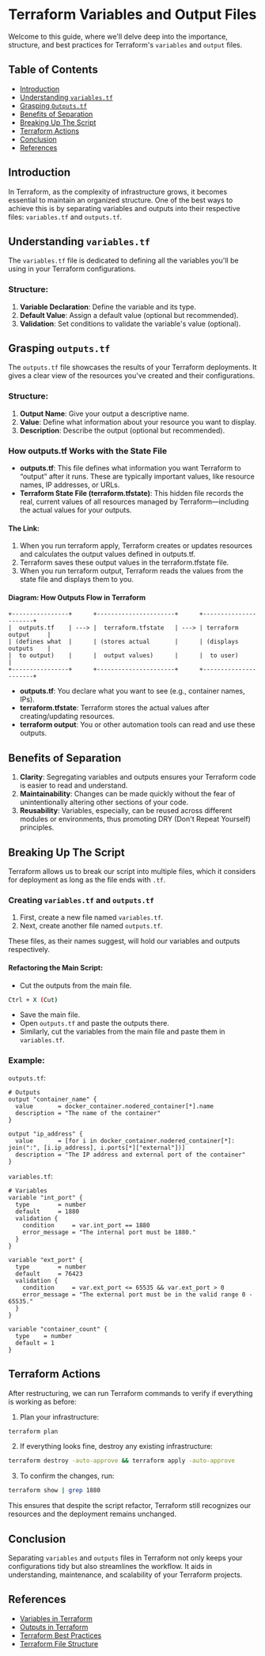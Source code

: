 # Terraform Variables and Output Files

Welcome to this guide, where we'll delve deep into the importance, structure, and best practices for Terraform's `variables` and `output` files.

## Table of Contents

- [Introduction](#introduction)
- [Understanding `variables.tf`](#understanding-variablestf)
- [Grasping `Outputs.tf`](#grasping-outputstf)
- [Benefits of Separation](#benefits-of-separation)
- [Breaking Up The Script](#breaking-up-the-script)
- [Terraform Actions](#terraform-actions)
- [Conclusion](#conclusion)
- [References](#references)

## Introduction

In Terraform, as the complexity of infrastructure grows, it becomes essential to maintain an organized structure. One of the best ways to achieve this is by separating variables and outputs into their respective files: `variables.tf` and `outputs.tf`.

## Understanding `variables.tf`

The `variables.tf` file is dedicated to defining all the variables you'll be using in your Terraform configurations. 

### Structure:

1. **Variable Declaration**: Define the variable and its type.
2. **Default Value**: Assign a default value (optional but recommended).
3. **Validation**: Set conditions to validate the variable's value (optional).

## Grasping `outputs.tf`

The `outputs.tf` file showcases the results of your Terraform deployments. It gives a clear view of the resources you've created and their configurations.

### Structure:

1. **Output Name**: Give your output a descriptive name.
2. **Value**: Define what information about your resource you want to display.
3. **Description**: Describe the output (optional but recommended).

### How outputs.tf Works with the State File

- **outputs.tf**: This file defines what information you want Terraform to “output” after it runs. These are typically important values, like resource names, IP addresses, or URLs.
- **Terraform State File (terraform.tfstate)**: This hidden file records the real, current values of all resources managed by Terraform—including the actual values for your outputs.

#### The Link:

1. When you run terraform apply, Terraform creates or updates resources and calculates the output values defined in outputs.tf.
2. Terraform saves these output values in the terraform.tfstate file.
3. When you run terraform output, Terraform reads the values from the state file and displays them to you.

#### Diagram: How Outputs Flow in Terraform

```plaintext
+----------------+      +----------------------+      +----------------------+
|  outputs.tf    | ---> |  terraform.tfstate   | ---> | terraform output     |
| (defines what  |      | (stores actual       |      | (displays outputs    |
|  to output)    |      |  output values)      |      |  to user)            |
+----------------+      +----------------------+      +----------------------+
```

- **outputs.tf**: You declare what you want to see (e.g., container names, IPs).
- **terraform.tfstate**: Terraform stores the actual values after creating/updating resources.
- **terraform output**: You or other automation tools can read and use these outputs.

## Benefits of Separation

1. **Clarity**: Segregating variables and outputs ensures your Terraform code is easier to read and understand.
2. **Maintainability**: Changes can be made quickly without the fear of unintentionally altering other sections of your code.
3. **Reusability**: Variables, especially, can be reused across different modules or environments, thus promoting DRY (Don't Repeat Yourself) principles.

## Breaking Up The Script

Terraform allows us to break our script into multiple files, which it considers for deployment as long as the file ends with `.tf`.

### Creating `variables.tf` and `outputs.tf`

1. First, create a new file named `variables.tf`.
2. Next, create another file named `outputs.tf`.
   
These files, as their names suggest, will hold our variables and outputs respectively.

#### Refactoring the Main Script:

- Cut the outputs from the main file.

```bash
Ctrl + X (Cut)
```

- Save the main file.
- Open `outputs.tf` and paste the outputs there.
- Similarly, cut the variables from the main file and paste them in `variables.tf`.

### Example:

`outputs.tf`:

```hcl
# Outputs
output "container_name" {
  value       = docker_container.nodered_container[*].name
  description = "The name of the container"
}

output "ip_address" {
  value       = [for i in docker_container.nodered_container[*]: join(":", [i.ip_address], i.ports[*]["external"])]
  description = "The IP address and external port of the container"
}
```

`variables.tf`:

```hcl
# Variables
variable "int_port" {
  type        = number
  default     = 1880
  validation {
    condition     = var.int_port == 1880
    error_message = "The internal port must be 1880."
  }
}

variable "ext_port" {
  type        = number
  default     = 76423
  validation {
    condition     = var.ext_port <= 65535 && var.ext_port > 0
    error_message = "The external port must be in the valid range 0 - 65535."
  }
}

variable "container_count" {
  type    = number
  default = 1
}
```

## Terraform Actions

After restructuring, we can run Terraform commands to verify if everything is working as before:

1. Plan your infrastructure:

```bash
terraform plan
```

2. If everything looks fine, destroy any existing infrastructure:

```bash
terraform destroy -auto-approve && terraform apply -auto-approve
```

3. To confirm the changes, run:

```bash
terraform show | grep 1880
```

This ensures that despite the script refactor, Terraform still recognizes our resources and the deployment remains unchanged.

## Conclusion

Separating `variables` and `outputs` files in Terraform not only keeps your configurations tidy but also streamlines the workflow. It aids in understanding, maintenance, and scalability of your Terraform projects.

## References

- [Variables in Terraform](https://learn.hashicorp.com/tutorials/terraform/variables)
- [Outputs in Terraform](https://www.terraform.io/docs/language/values/outputs.html)
- [Terraform Best Practices](https://www.terraform-best-practices.com/)
- [Terraform File Structure](https://learn.hashicorp.com/tutorials/terraform/organize-configuration?in=terraform/0-13)